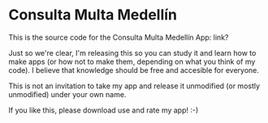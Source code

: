 Consulta Multa Medellín
=======================

This is the source code for the Consulta Multa Medellín App: link?

Just so we're clear, I'm releasing this so you can study it and learn how to make apps (or how not to make them, depending on what you think of my code).
I believe that knowledge should be free and accesible for everyone.

This is not an invitation to take my app and release it unmodified (or mostly unmodified) under your own name.

If you like this, please download use and rate my app! :-)
